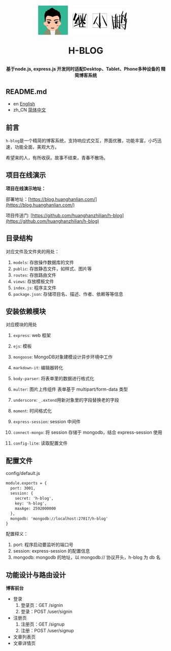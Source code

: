 <p align="center">
	<img alt="h-blog" src="https://github.com/huanghanzhilian/huanghanzhilian/raw/main/projects/h-blog.png" width="300">
</p>
<h1 align="center" style="margin: 30px 0 30px; font-weight: bold;">H-BLOG</h1>

<h4 align="center">基于node.js, express.js 开发同时适配Desktop、Tablet、Phone多种设备的 精简博客系统</h4>

## README.md
- en [English](README.md)
- zh_CN [简体中文](README.zh_CN.md)

## 前言

`h-blog`是一个精简的博客系统，支持响应式交互，界面优雅，功能丰富，小巧迅速，功能全面，美观大方。

希望来的人，有所收获。故事不结束，青春不散场。

## 项目在线演示

**项目在线演示地址：**

部署地址：[https://blog.huanghanlian.com/](https://blog.huanghanlian.com/)

项目传送门: [https://github.com/huanghanzhilian/h-blog](https://github.com/huanghanzhilian/h-blog)




## 目录结构

对应文件及文件夹的用处：

1. `models`: 存放操作数据库的文件
2. `public`: 存放静态文件，如样式、图片等
3. `routes`: 存放路由文件
4. `views`: 存放模板文件
5. `index.js`: 程序主文件
6. `package.json`: 存储项目名、描述、作者、依赖等等信息


## 安装依赖模块

对应模块的用处

1. `express`: web 框架
2. `ejs`: 模板
3. `mongoose`: MongoDB对象建模设计异步环境中工作
4. `markdown-it`: 编辑器转化
5. `body-parser`: 将表单里的数据进行格式化
6. `multer`: 图片上传组件 表单基于 multipart/form-data 类型
7. `underscore`: `_.extend`用新对象里的字段替换老的字段
8. `moment`: 时间格式化

1. `express-session`: session 中间件
1. `connect-mongo`: 将 session 存储于 mongodb，结合 express-session 使用

1. `config-lite`: 读取配置文件

## 配置文件

config/default.js

```
module.exports = {
  port: 3001,
  session: {
    secret: 'h-blog',
    key: 'h-blog',
    maxAge: 2592000000
  },
  mongodb: 'mongodb://localhost:27017/h-blog'
}
```

配置释义：

1. port: 程序启动要监听的端口号
2. session: express-session 的配置信息
3. mongodb: mongodb 的地址，以 mongodb:// 协议开头，h-blog 为 db 名


## 功能设计与路由设计

**博客前台**

- 登录
	1. 登录页：GET /signin
	2. 登录：POST /user/signin
- 注册页
	1. 注册页：GET /signup
	2. 注册：POST /user/signup
- 文章列表页
- 文章详情页


